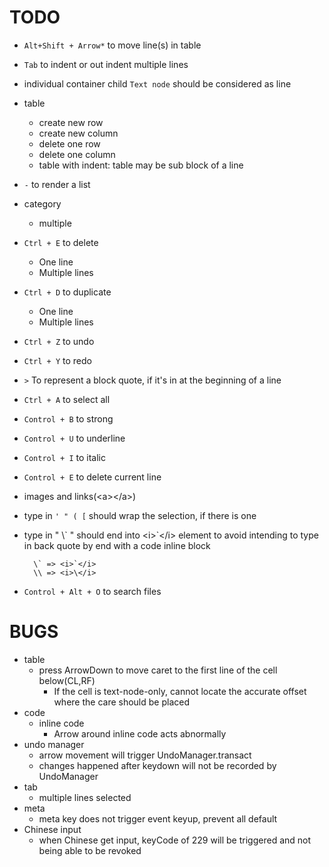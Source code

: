 TODO
====
- `Alt+Shift + Arrow*` to move line(s) in table
- `Tab` to indent or out indent multiple lines
- individual container child `Text node` should be considered as line
- table
    - create new row
    - create new column
    - delete one row
    - delete one column
    - table with indent: table may be sub block of a line
- `-` to render a list
- category
    - multiple
- `Ctrl + E` to delete
    - One line
    - Multiple lines
- `Ctrl + D` to duplicate
    - One line
    - Multiple lines
- `Ctrl + Z` to undo
- `Ctrl + Y` to redo
- `>` To represent a block quote, if it's in at the beginning of a line
- `Ctrl + A` to select all
- `Control + B` to strong
- `Control + U` to underline
- `Control + I` to italic
- `Control + E` to delete current line
- images and links(&lt;a>&lt;/a>)
- type in `' " ( [` should wrap the selection, if there is one
- type in " \\\` " should end into \<i>\`\</i> element to avoid intending to type in back quote by end with a code inline block

        \` => <i>`</i>
        \\ => <i>\</i>
- `Control + Alt + O` to search files

BUGS
===
- table
    - press ArrowDown to move caret to the first line of the cell below(CL,RF)
        - If the cell is text-node-only, cannot locate the accurate offset where the care should be placed
- code
    - inline code
        - Arrow around inline code acts abnormally
- undo manager
    - arrow movement will trigger UndoManager.transact
    - changes happened after keydown will not be recorded
      by UndoManager
- tab
    - multiple lines selected
- meta
    - meta key does not trigger event keyup, prevent all default
- Chinese input
    - when Chinese get input, keyCode of 229 will be triggered
     and not being able to be revoked